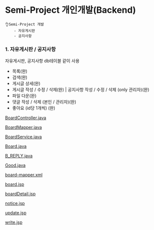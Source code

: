 <h1>Semi-Project 개인개발(Backend)</h1>

~~~
👌Semi-Project 개발
	- 자유게시판
	- 공지사항 
~~~



### 1. 자유게시판  / 공지사항

자유게시판, 공지사항 db테이블 같이 사용

- 목록(완)
- 검색(완)
- 게시글 상세(완)
- 게시글 작성 / 수정 / 삭제(완)  |  공지사항 작성 / 수정 / 삭제  (only 관리자)(완)
- 파일 다운(완)
- 댓글 작성 / 삭제 (본인 / 관리자)(완)
- 좋아요 (id당 1개씩) (완)



 [BoardController.java](project\BoardController.java) 

 [BoardMapper.java](..\project\BoardMapper.java) 

 [BoardService.java](..\project\BoardService.java)  

 [Board.java](..\project\Board.java) 

 [B_REPLY.java](..\project\B_REPLY.java) 

 [Good.java](..\project\Good.java)   

 [board-mapper.xml](..\project\board-mapper.xml)  

 [board.jsp](..\project\board.jsp) 

 [boardDetail.jsp](..\project\boardDetail.jsp) 

 [notice.jsp](..\project\notice.jsp)  

 [update.jsp](..\project\update.jsp) 

 [write.jsp](..\project\write.jsp) 
